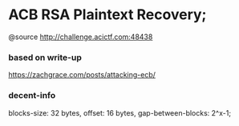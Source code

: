 # ACB RSA Plaintext Recovery;
@source
http://challenge.acictf.com:48438

### based on write-up 
https://zachgrace.com/posts/attacking-ecb/

### decent-info

blocks-size: 32 bytes,
offset: 16 bytes,
gap-between-blocks: 2^x-1;
